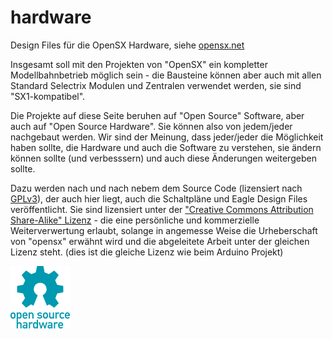 # hardware
Design Files für die OpenSX Hardware, siehe <a href="http://opensx.net"> opensx.net </a>

Insgesamt soll mit den Projekten von "OpenSX" ein kompletter Modellbahnbetrieb möglich 
sein - die Bausteine können aber auch mit allen Standard Selectrix Modulen und Zentralen 
verwendet werden, sie sind "SX1-kompatibel".

Die Projekte auf diese Seite beruhen auf "Open Source" Software, aber auch auf 
"Open Source Hardware". Sie können also von jedem/jeder nachgebaut werden. 
Wir sind der Meinung, dass jeder/jeder die Möglichkeit haben sollte, die Hardware und 
auch die Software zu verstehen, sie ändern können sollte (und verbesssern) und auch 
diese Änderungen weitergeben sollte.

Dazu werden nach und nach nebem dem Source Code (lizensiert nach <a href="http://www.gnu.org/licenses/gpl-3.0.de.html">GPLv3</a>), 
der auch hier liegt, auch die Schaltpläne und Eagle Design Files veröffentlicht. 
Sie sind lizensiert unter der <a href="https://creativecommons.org/licenses/by/3.0/de">"Creative Commons Attribution Share-Alike" Lizenz</a> - 
die eine persönliche und kommerzielle Weiterverwertung erlaubt, solange in angemesse Weise
die Urheberschaft von "opensx" erwähnt wird und die abgeleitete Arbeit unter der gleichen 
Lizenz steht. (dies ist die gleiche Lizenz wie beim Arduino Projekt)

![OSH Logo](/oshw-logo-100-px.png)
